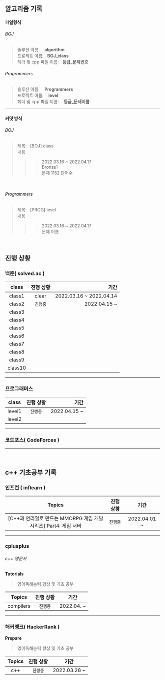 ## 알고리즘 기록

#### 파일형식
###### BOJ
> 솔루션 이름: &nbsp;&nbsp; ****algorithm**** <br>
> 프로젝트 이름: &nbsp;&nbsp;****BOJ_class**** <br>
> 헤더 및 cpp 파일 이름: &nbsp;&nbsp;****등급_문제번호**** <br>

###### Programmers
> 솔루션 이름: &nbsp;&nbsp; ****Programmers**** <br>
> 프로젝트 이름: &nbsp;&nbsp; ****level**** <br>
> 헤더 및 cpp 파일 이름: &nbsp;&nbsp; ****등급_문제이름**** <br>

---------

#### 커밋 방식 
###### BOJ
> 제목: &nbsp;&nbsp;[BOJ] class <br>
> 내용
> > >2022.03.16 ~ 2022.04.17 <br>
> > >Bronze1 <br>
> > >문제 1152 단어수 <br>
<br>

###### Programmers
> 제목: &nbsp;&nbsp;[PROG] level <br>
> 내용
> > >2022.03.16 ~ 2022.04.17 <br>
> > >문제 이름 <br>
<br>

## 진행 상황

### 백준( solved.ac )
| class | 진행 상황 | 기간 |
| :----: | :----: | ----: |
|class1| clear | 2022.03.16 ~ 2022.04.14 |
|class2| `진행중` | 2022.04.15 ~ |
|class3| | |
|class4| | |
|class5| | |
|class6| |  |
|class7| | |
|class8| | |
|class9| |   |
|class10| | |

---------------
### 프로그래머스 
| class | 진행 상황 | 기간 |
| :----: | :----: | ----: |
|level1| `진행중` | 2022.04.15 ~ |
|level2| | |

---------------
### 코드포스( CodeForces )

----------------
<br>

## c++ 기초공부 기록

### 인프런 ( inflearn )
| Topics | 진행 상황 | 기간 |
| :----: | :----: | :----: |
| [C++과 언리얼로 만드는 MMORPG 게임 개발 시리즈] Part4: 게임 서버 | `진행중` | 2022.04.01 ~ |

----------------
### cplusplus 
###### c++ 영문서<br>
****Tutorials****
> 영어독해능력 향상 및 기초 공부

| Topics | 진행 상황 | 기간 |
| :----: | :----: | :----: |
| compilers | `진행중` | 2022.04. ~ |

----------------
### 해커랭크( HackerRank )

****Prepare****
> 영어독해능력 향상 및 기초 공부

| Topics | 진행 상황 | 기간 |
| :----: | :----: | :----: |
| c++ | `진행중` | 2022.03.28 ~ |
